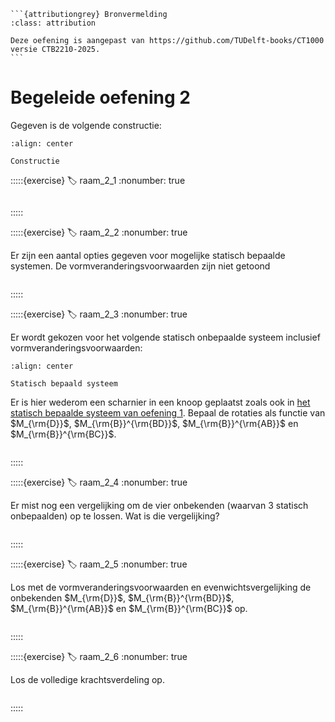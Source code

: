 ````{margin}
```{attributiongrey} Bronvermelding
:class: attribution

Deze oefening is aangepast van https://github.com/TUDelft-books/CT1000 versie CTB2210-2025.
```
````

# Begeleide oefening 2

Gegeven is de volgende constructie:

```{figure} ./lesoefeningen_data/structure.svg
:align: center

Constructie
```

:::::{exercise}
:label: raam_2_1
:nonumber: true

```{h5p} https://tudelft.h5p.com/content/1292652260765673357/embed
```


:::::

:::::{exercise}
:label: raam_2_2
:nonumber: true

Er zijn een aantal opties gegeven voor mogelijke statisch bepaalde systemen. De vormveranderingsvoorwaarden zijn niet getoond

```{h5p} https://tudelft.h5p.com/content/1292652255908105857/embed
```

:::::

:::::{exercise}
:label: raam_2_3
:nonumber: true

Er wordt gekozen voor het volgende statisch onbepaalde systeem inclusief vormveranderingsvoorwaarden:

```{figure} ./lesoefeningen_data/structure2.svg
:align: center

Statisch bepaald systeem
```

Er is hier wederom een scharnier in een knoop geplaatst zoals ook in [het statisch bepaalde systeem van oefening 1](statisch_onbepaald_C). Bepaal de rotaties als functie van $M_{\rm{D}}$, $M_{\rm{B}}^{\rm{BD}}$, $M_{\rm{B}}^{\rm{AB}}$ en $M_{\rm{B}}^{\rm{BC}}$.

```{h5p} https://tudelft.h5p.com/content/1292652275086136557/embed
```

:::::

:::::{exercise}
:label: raam_2_4
:nonumber: true

Er mist nog een vergelijking om de vier onbekenden (waarvan 3 statisch onbepaalden) op te lossen. Wat is die vergelijking?

```{h5p} https://tudelft.h5p.com/content/1292652280843962007/embed
```

:::::

:::::{exercise}
:label: raam_2_5
:nonumber: true

Los met de vormveranderingsvoorwaarden en evenwichtsvergelijking de onbekenden $M_{\rm{D}}$, $M_{\rm{B}}^{\rm{BD}}$, $M_{\rm{B}}^{\rm{AB}}$ en $M_{\rm{B}}^{\rm{BC}}$ op.

```{h5p} https://tudelft.h5p.com/content/1292652282254607197/embed
```

:::::

:::::{exercise}
:label: raam_2_6
:nonumber: true

Los de volledige krachtsverdeling op.

```{h5p} https://tudelft.h5p.com/content/1292652285215101017/embed
```

:::::
